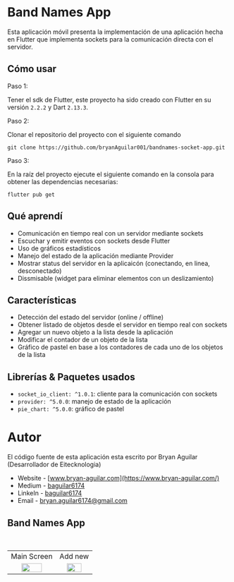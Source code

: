 # Band Names App

Esta aplicación móvil presenta la implementación de una aplicación hecha en Flutter que implementa sockets para la comunicación directa con el servidor.

## Cómo usar

Paso 1:

Tener el sdk de Flutter, este proyecto ha sido creado con Flutter en su versión `2.2.2` y Dart `2.13.3`.

Paso 2:

Clonar el repositorio del proyecto con el siguiente comando

```
git clone https://github.com/bryanAguilar001/bandnames-socket-app.git
```

Paso 3:

En la raíz del proyecto ejecute el siguiente comando en la consola para obtener las dependencias necesarias:

```
flutter pub get
```

## Qué aprendí

- Comunicación en tiempo real con un servidor mediante sockets
- Escuchar y emitir eventos con sockets desde Flutter
- Uso de gráficos estadísticos
- Manejo del estado de la aplicación mediante Provider
- Mostrar status del servidor en la aplicaicón (conectando, en linea, desconectado)
- Dissmisable (widget para eliminar elementos con un deslizamiento)

## Características

- Detección del estado del servidor (online / offline)
- Obtener listado de objetos desde el servidor en tiempo real con sockets
- Agregar un nuevo objeto a la lista desde la aplicación
- Modificar el contador de un objeto de la lista
- Gráfico de pastel en base a los contadores de cada uno de los objetos de la lista

## Librerías & Paquetes usados

* `socket_io_client: ^1.0.1`: cliente para la comunicación con sockets
* `provider: ^5.0.0`: manejo de estado de la aplicación
* `pie_chart: ^5.0.0`: gráfico de pastel

# Autor

El código fuente de esta aplicación esta escrito por Bryan Aguilar (Desarrollador de Eitecknologia)

- Website - [www.bryan-aguilar.com](https://www.bryan-aguilar.com/)
- Medium - [baguilar6174](https://baguilar6174.medium.com/)
- LinkeIn - [baguilar6174](https://www.linkedin.com/in/baguilar6174)
- Email - [bryan.aguilar6174@gmail.com](mailto:bryan.aguilar6174@gmail.com)

## Band Names App

<br>
<table>
  <tr>
    <td>Main Screen</td>
    <td>Add new</td>
  </tr>
  <tr>
    <td align="center" valign="center"><img src="https://github.com/bryanAguilar001/bandnames-socket-app/blob/main/media/add.png?raw=true" width="70%"></td>
    <td align="center" valign="center"><img src="https://github.com/bryanAguilar001/bandnames-socket-app/blob/main/media/home.png?raw=true" width="70%"></td>
  </tr>
 </table>
<br>
